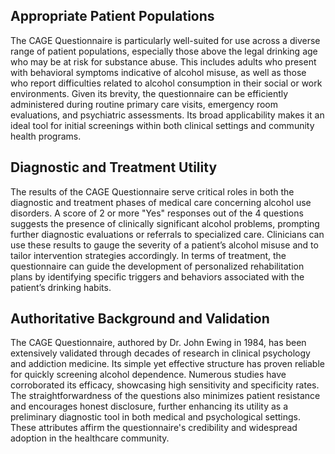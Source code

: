 ## Appropriate Patient Populations

The CAGE Questionnaire is particularly well-suited for use across a diverse range of patient populations, especially those above the legal drinking age who may be at risk for substance abuse. This includes adults who present with behavioral symptoms indicative of alcohol misuse, as well as those who report difficulties related to alcohol consumption in their social or work environments. Given its brevity, the questionnaire can be efficiently administered during routine primary care visits, emergency room evaluations, and psychiatric assessments. Its broad applicability makes it an ideal tool for initial screenings within both clinical settings and community health programs.

## Diagnostic and Treatment Utility

The results of the CAGE Questionnaire serve critical roles in both the diagnostic and treatment phases of medical care concerning alcohol use disorders. A score of 2 or more "Yes" responses out of the 4 questions suggests the presence of clinically significant alcohol problems, prompting further diagnostic evaluations or referrals to specialized care. Clinicians can use these results to gauge the severity of a patient’s alcohol misuse and to tailor intervention strategies accordingly. In terms of treatment, the questionnaire can guide the development of personalized rehabilitation plans by identifying specific triggers and behaviors associated with the patient’s drinking habits.

## Authoritative Background and Validation

The CAGE Questionnaire, authored by Dr. John Ewing in 1984, has been extensively validated through decades of research in clinical psychology and addiction medicine. Its simple yet effective structure has proven reliable for quickly screening alcohol dependence. Numerous studies have corroborated its efficacy, showcasing high sensitivity and specificity rates. The straightforwardness of the questions also minimizes patient resistance and encourages honest disclosure, further enhancing its utility as a preliminary diagnostic tool in both medical and psychological settings. These attributes affirm the questionnaire's credibility and widespread adoption in the healthcare community.